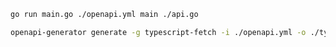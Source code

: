 ```bash
go run main.go ./openapi.yml main ./api.go
```

```bash
openapi-generator generate -g typescript-fetch -i ./openapi.yml -o ./typescript-fetch
```
